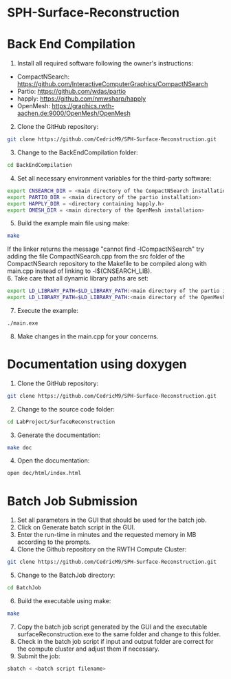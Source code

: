 # SPH-Surface-Reconstruction

# Back End Compilation
1. Install all required software following the owner's instructions:
- CompactNSearch: https://github.com/InteractiveComputerGraphics/CompactNSearch
- Partio: https://github.com/wdas/partio
- happly: https://github.com/nmwsharp/happly
- OpenMesh: https://graphics.rwth-aachen.de:9000/OpenMesh/OpenMesh
2. Clone the GitHub repository: 
```bash
git clone https://github.com/CedricM9/SPH-Surface-Reconstruction.git
```
3. Change to the BackEndCompilation folder: 
```bash
cd BackEndCompilation
```
4. Set all necessary environment variables for the third-party software:
```bash
export CNSEARCH_DIR = <main directory of the CompactNSearch installation>
export PARTIO_DIR = <main directory of the partio installation>
export HAPPLY_DIR = <directory containing happly.h>
export OMESH_DIR = <main directory of the OpenMesh installation>
```
5. Build the example main file using make:
```bash
make
```
  If the linker returns the message "cannot find -lCompactNSearch" try adding the file CompactNSearch.cpp from the src folder of the CompactNSearch repository to the Makefile to   be compiled along with main.cpp instead of linking to -l$(CNSEARCH_LIB).<br/>
  6. Take care that all dynamic library paths are set:
```bash
export LD_LIBRARY_PATH=$LD_LIBRARY_PATH:<main directory of the partio installation>/lib/:
export LD_LIBRARY_PATH=$LD_LIBRARY_PATH:<main directory of the OpenMesh installation>/lib/:
```
7. Execute the example: 
```bash
./main.exe
```
8. Make changes in the main.cpp for your concerns.
  
# Documentation using doxygen
1. Clone the GitHub repository: 
```bash
git clone https://github.com/CedricM9/SPH-Surface-Reconstruction.git
```
2. Change to the source code folder: 
```bash
cd LabProject/SurfaceReconstruction
```
3. Generate the documentation: 
```bash
make doc
```
4. Open the documentation: 
```bash
open doc/html/index.html
```

# Batch Job Submission
1. Set all parameters in the GUI that should be used for the batch job.
2. Click on Generate batch script in the GUI.
3. Enter the run-time in minutes and the requested memory in MB according to the prompts.
4. Clone the Github repository on the RWTH Compute Cluster: 
```bash
git clone https://github.com/CedricM9/SPH-Surface-Reconstruction.git
```
5. Change to the BatchJob directory: 
```bash
cd BatchJob
```
6. Build the executable using make:
```bash
make
```
7. Copy the batch job script generated by the GUI and the executable surfaceReconstruction.exe to the same folder and change to this folder.
7. Check in the batch job script if input and output folder are correct for the compute cluster and adjust them if necessary.
8. Submit the job:
```bash
sbatch < <batch script filename>
```
